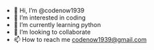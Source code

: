 - 👋 Hi, I’m @codenow1939
- 👀 I’m interested in coding
- 🌱 I’m currently learning python
- 💞️ I’m looking to collaborate 
- 📫 How to reach me codenow1939@gmail.com


<!---
codenow1939/codenow1939 is a ✨ special ✨ repository because its `README.md` (this file) appears on your GitHub profile.
You can click the Preview link to take a look at your changes.
--->
